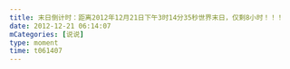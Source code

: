 ```yaml
---
title: 末日倒计时：距离2012年12月21日下午3时14分35秒世界末日，仅剩8小时！！！
date: 2012-12-21 06:14:07
mCategories: [说说]
type: moment
time: t061407
---
```



